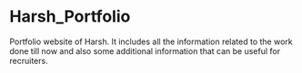 # Harsh_Portfolio

Portfolio website of Harsh. It includes all the information related to the work done till now and also some additional information that can be useful for recruiters.
